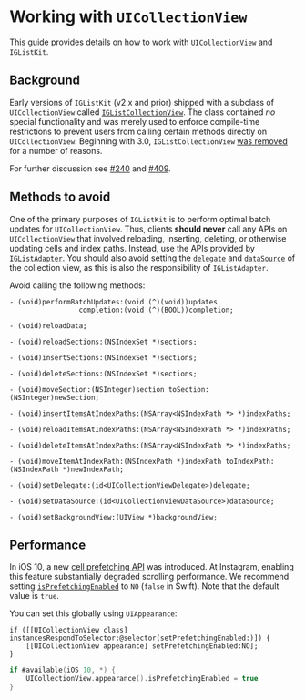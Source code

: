 # Working with `UICollectionView`

This guide provides details on how to work with [`UICollectionView`](https://developer.apple.com/reference/uikit/uicollectionview) and `IGListKit`.

## Background

Early versions of `IGListKit` (v2.x and prior) shipped with a subclass of `UICollectionView` called [`IGListCollectionView`](https://github.com/Instagram/IGListKit/blob/2.1.0/Source/IGListCollectionView.h). The class contained *no* special functionality and was merely used to enforce compile-time restrictions to prevent users from calling certain methods directly on `UICollectionView`. Beginning with 3.0, `IGListCollectionView` [was removed](https://github.com/Instagram/IGListKit/commit/2284ce389708f62d99f48ff2ec15644f1ec59537) for a number of reasons.

For further discussion see [#240](https://github.com/Instagram/IGListKit/issues/240) and [#409](https://github.com/Instagram/IGListKit/issues/409).

## Methods to avoid

One of the primary purposes of `IGListKit` is to perform optimal batch updates for `UICollectionView`. Thus, clients **should never** call any APIs on `UICollectionView` that involved reloading, inserting, deleting, or otherwise updating cells and index paths. Instead, use the APIs provided by [`IGListAdapter`](https://instagram.github.io/IGListKit/Classes/IGListAdapter.html). You should also avoid setting the [`delegate`](https://developer.apple.com/reference/uikit/uicollectionview/1618033-delegate) and [`dataSource`](https://developer.apple.com/reference/uikit/uicollectionview/1618091-datasource) of the collection view, as this is also the responsibility of `IGListAdapter`.

Avoid calling the following methods:

```objc
- (void)performBatchUpdates:(void (^)(void))updates
                 completion:(void (^)(BOOL))completion;

- (void)reloadData;

- (void)reloadSections:(NSIndexSet *)sections;

- (void)insertSections:(NSIndexSet *)sections;

- (void)deleteSections:(NSIndexSet *)sections;

- (void)moveSection:(NSInteger)section toSection:(NSInteger)newSection;

- (void)insertItemsAtIndexPaths:(NSArray<NSIndexPath *> *)indexPaths;

- (void)reloadItemsAtIndexPaths:(NSArray<NSIndexPath *> *)indexPaths;

- (void)deleteItemsAtIndexPaths:(NSArray<NSIndexPath *> *)indexPaths;

- (void)moveItemAtIndexPath:(NSIndexPath *)indexPath toIndexPath:(NSIndexPath *)newIndexPath;

- (void)setDelegate:(id<UICollectionViewDelegate>)delegate;

- (void)setDataSource:(id<UICollectionViewDataSource>)dataSource;

- (void)setBackgroundView:(UIView *)backgroundView;
```

## Performance

In iOS 10, a new [cell prefetching API](https://developer.apple.com/reference/uikit/uicollectionviewdatasourceprefetching) was introduced. At Instagram, enabling this feature substantially degraded scrolling performance. We recommend setting [`isPrefetchingEnabled`](https://developer.apple.com/reference/uikit/uicollectionview/1771771-isprefetchingenabled) to `NO` (`false` in Swift). Note that the default value is `true`.

You can set this globally using `UIAppearance`:

```objc
if ([[UICollectionView class] instancesRespondToSelector:@selector(setPrefetchingEnabled:)]) {
    [[UICollectionView appearance] setPrefetchingEnabled:NO];
}
```

```swift
if #available(iOS 10, *) {
    UICollectionView.appearance().isPrefetchingEnabled = true
}
```
